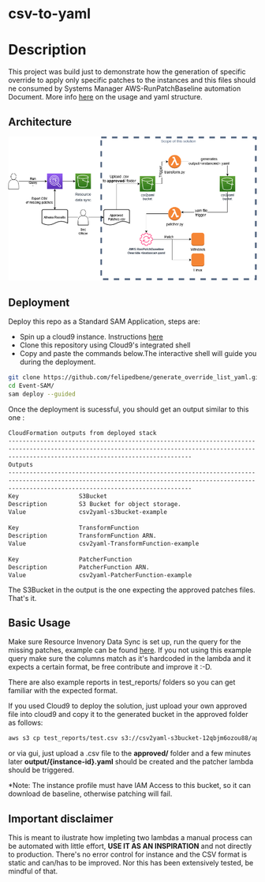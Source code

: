# csv-to-yaml
# Description
This project was build just to demonstrate how the generation of specific override to apply only specific patches to the instances and this files should ne consumed by Systems Manager AWS-RunPatchBaseline automation Document. 
More info [here](https://docs.aws.amazon.com/systems-manager/latest/userguide/override-list-scenario.html) on the usage and yaml structure.

## Architecture

![Architecture](images/csv2yaml-patcher.drawio.png)

## Deployment

Deploy this repo as a Standard SAM Application, steps are:

- Spin up a cloud9 instance. Instructions [here](https://docs.aws.amazon.com/cloud9/latest/user-guide/create-environment-main.html)
- Clone this repository using Cloud9's integrated shell
- Copy and paste the commands below.The interactive shell will guide you during the deployment.

```bash
git clone https://github.com/felipedbene/generate_override_list_yaml.git
cd Event-SAM/
sam deploy --guided
```
Once the deployment is sucessful, you should get an output similar to this one :
 
```
CloudFormation outputs from deployed stack
------------------------------------------------------------------------------------------------------------------------------------------------------------------------------------------------
Outputs                                                                                                                                                                                        
------------------------------------------------------------------------------------------------------------------------------------------------------------------------------------------------
Key                 S3Bucket                                                                                                                                                                   
Description         S3 Bucket for object storage.                                                                                                                                              
Value               csv2yaml-s3bucket-example                                                                                                                                            

Key                 TransformFunction                                                                                                                                                          
Description         TransformFunction ARN.                                                                                                                                                     
Value               csv2yaml-TransformFunction-example                                                                                                                                    

Key                 PatcherFunction                                                                                                                                                            
Description         PatcherFunction ARN.                                                                                                                                                       
Value               csv2yaml-PatcherFunction-example  
```

The S3Bucket in the output is the one expecting the approved patches files. That's it.


## Basic Usage 

Make sure Resource Invenory Data Sync is set up, run the query for the missing patches, example can be found [here](athena_query/sample_query.sql). 
If you not using this example query make sure the columns match as it's hardcoded in the lambda and it expects a certain format, be free contribute and improve it :-D.


There are also example reports in test_reports/ folders so you can get familiar with the expected format.

If you used Cloud9 to deploy the solution, just upload your own approved file into cloud9 and copy it to the generated bucket in the approved folder as follows:

```bash
aws s3 cp test_reports/test.csv s3://csv2yaml-s3bucket-12qbjm6ozou88/approved/sample.csv
```

or via gui, just upload a .csv file to the **approved/** folder and a few minutes later **output/{instance-id}.yaml** should be created and the patcher lambda should be triggered.

*Note: The instance profile must have IAM Access to this bucket, so it can download de baseline, otherwise patching will fail.

## Important disclaimer

This is meant to ilustrate how impleting two lambdas a manual process can be automated with little effort, **USE IT AS AN INSPIRATION** and not directly to production.
There's no error control for instance and the CSV format is static and can/has to be improved. Nor this has been extensively tested, be mindful of that.